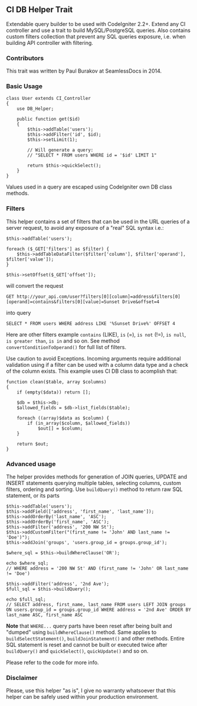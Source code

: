 ## CI DB Helper Trait

Extendable query builder to be used with CodeIgniter 2.2+. Extend any CI controller and use a trait to build MySQL/PostgreSQL queries. Also contains custom filters collection that prevent any SQL queries exposure, i.e. when building API controller with filtering.

### Contributors

This trait was written by Paul Burakov at SeamlessDocs in 2014.

### Basic Usage

    class User extends CI_Controller
    {
        use DB_Helper;
        
        public function get($id) 
        {
            $this->addTable('users');
            $this->addFilter('id', $id);
            $this->setLimit(1);
            
            // Will generate a query:
            // "SELECT * FROM users WHERE id = '$id' LIMIT 1"
            
            return $this->quickSelect();
        }
    }
    
Values used in a query are escaped using CodeIgniter own DB class methods.
    
### Filters

This helper contains a set of filters that can be used in the URL queries of a server request, to avoid any exposure of a "real" SQL syntax i.e.:

    $this->addTable('users');
    
    foreach ($_GET['filters'] as $filter) {
        $this->addTableDataFilter($filter['column'], $filter['operand'], $filter['value']);
    }
    
    $this->setOffset($_GET['offset']);
    
will convert the request 

    GET http://your_api.com/user?filters[0][column]=address&filters[0][operand]=contains&filters[0][value]=Sunset Drive&offset=4
    
into query

    SELECT * FROM users WHERE address LIKE '%Sunset Drive%' OFFSET 4
    
Here are other filters example `contains` (LIKE), `is` (=), `is not` (!=), `is null`, `is greater than`, `is in` and so on. See method `convertConditionToOperand()` for full list of filters.

Use caution to avoid Exceptions. Incoming arguments require additional validation using if a filter can be used with a column data type and a check of the column exists. This example uses CI DB class to acomplish that:

    function clean($table, array $columns)
    {
        if (empty($data)) return [];
    
        $db = $this->db;
        $allowed_fields = $db->list_fields($table);
    
        foreach ((array)$data as $column) {
            if (in_array($column, $allowed_fields))
                $out[] = $column;
        }
    
        return $out;
    }

### Advanced usage

The helper provides methods for generation of JOIN queries, UPDATE and INSERT statements querying multiple tables, selecting columns, custom filters, ordering and sorting. Use `buildQuery()` method to return raw SQL statement, or its parts


    $this->addTable('users');
    $this->addField(['address', 'first_name', 'last_name']);
    $this->addOrderBy('last_name', 'ASC');
    $this->addOrderBy('first_name', 'ASC');
    $this->addFilter('address', '200 NW St');
    $this->addCustomFilter("(first_name != 'John' AND last_name != 'Doe')");
    $this->addJoin('groups', 'users.group_id = groups.group_id');
    
    $where_sql = $this->buildWhereClause('OR');
    
    echo $where_sql;
    // WHERE address = '200 NW St' AND (first_name != 'John' OR last_name != 'Doe')
    
    $this->addFilter('address', '2nd Ave');
    $full_sql = $this->buildQuery();
     
    echo $full_sql;
    // SELECT address, first_name, last_name FROM users LEFT JOIN groups ON users.group_id = groups.group_id WHERE address = '2nd Ave' ORDER BY last_name ASC, first_name ASC

**Note** that `WHERE...` query parts have been reset after being built and "dumped" using `buildWhereClause()` method. Same applies to `buildSelectStatement()`, `buildJoinStatement()` and other methods. Entire SQL statement is reset and cannot be built or executed twice after `buildQuery()` and `quickSelect()`, `quickUpdate()` and so on. 

Please refer to the code for more info.

### Disclaimer

Please, use this helper "as is", I give no warranty whatsoever that this helper can be safely used within your production environment. 